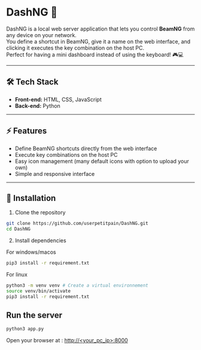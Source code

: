# DashNG 🚀

DashNG is a local web server application that lets you control **BeamNG** from any device on your network.  
You define a shortcut in BeamNG, give it a name on the web interface, and clicking it executes the key combination on the host PC.  
Perfect for having a mini dashboard instead of using the keyboard! 🎮💻

---

## 🛠️ Tech Stack

- **Front-end:** HTML, CSS, JavaScript  
- **Back-end:** Python

---

## ⚡ Features

- Define BeamNG shortcuts directly from the web interface  
- Execute key combinations on the host PC  
- Easy icon management (many default icons with option to upload your own)  
- Simple and responsive interface  

---

## 💾 Installation

1. Clone the repository

```bash
git clone https://github.com/userpetitpain/DashNG.git
cd DashNG
```

2. Install dependencies

For windows/macos
```bash
pip3 install -r requirement.txt
```

For linux
```bash
python3 -m venv venv # Create a virtual environnement
source venv/bin/activate
pip3 install -r requirement.txt
```

## Run the server

```bash
python3 app.py
```

Open your browser at :
[http://<your_pc_ip>:8000](http://127.0.0.1:8000)